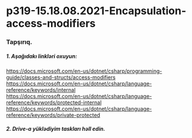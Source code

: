 # p319-15.18.08.2021-Encapsulation-access-modifiers



### Tapşırıq.



##### 1. Aşağıdakı linkləri oxuyun:
https://docs.microsoft.com/en-us/dotnet/csharp/programming-guide/classes-and-structs/access-modifiers<br />
https://docs.microsoft.com/en-us/dotnet/csharp/language-reference/keywords/internal<br />
https://docs.microsoft.com/en-us/dotnet/csharp/language-reference/keywords/protected-internal<br />
https://docs.microsoft.com/en-us/dotnet/csharp/language-reference/keywords/private-protected<br />



##### 2. Drive-a yüklədiyim taskları həll edin.




